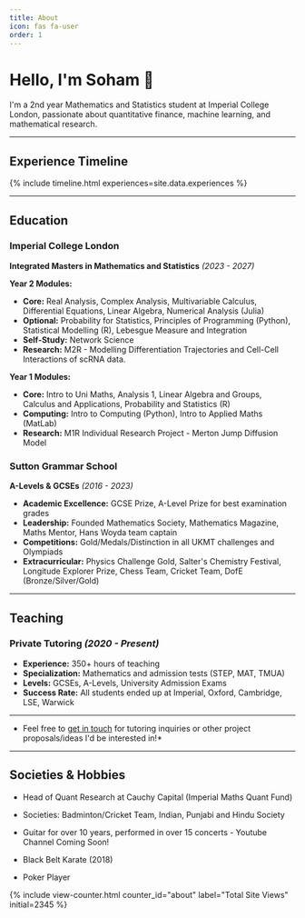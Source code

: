 ```yaml
---
title: About
icon: fas fa-user
order: 1
---
```


<style>
.timeline-content .timeline-description strong {
  color: #d97706 !important;
  font-weight: 700 !important;
}

/* Style links within strong tags */
.timeline-description strong a,
.timeline-content .timeline-description strong a {
  color: #d97706 !important;
  font-weight: 700 !important;
  text-decoration: none !important;
  transition: color 0.3s ease !important;
}

.timeline-description strong a:hover,
.timeline-content .timeline-description strong a:hover {
  color: #f59e0b !important;
  text-decoration: none !important;
}

/* Additional specificity to override theme styles */
#main .timeline-description strong,
.main .timeline-description strong,
.content .timeline-description strong {
  color: #d97706 !important;
  font-weight: 700 !important;
}

/* Style for year labels in education section */
.education-year {
  color: #d97706 !important;
  font-weight: 700 !important;
}

/* Sidebar avatar position adjustment */
#sidebar .profile-wrapper .avatar {
  margin-top: -20px;
}
</style>

# Hello, I'm Soham 👋

I'm a 2nd year Mathematics and Statistics student at Imperial College London, passionate about quantitative finance, machine learning, and mathematical research.

---

## Experience Timeline

{% include timeline.html experiences=site.data.experiences %}

---

## Education

### Imperial College London
**Integrated Masters in Mathematics and Statistics** *(2023 - 2027)*

**Year 2 Modules:**
- **Core:** Real Analysis, Complex Analysis, Multivariable Calculus, Differential Equations, Linear Algebra, Numerical Analysis (Julia)
- **Optional:** Probability for Statistics, Principles of Programming (Python), Statistical Modelling (R), Lebesgue Measure and Integration
- **Self-Study:** Network Science
- **Research:** M2R - Modelling Differentiation Trajectories and Cell-Cell Interactions of scRNA data.

**Year 1 Modules:**
- **Core:** Intro to Uni Maths, Analysis 1, Linear Algebra and Groups, Calculus and Applications, Probability and Statistics (R)
- **Computing:** Intro to Computing (Python), Intro to Applied Maths (MatLab)
- **Research:** M1R Individual Research Project - Merton Jump Diffusion Model

### Sutton Grammar School
**A-Levels & GCSEs** *(2016 - 2023)*

- **Academic Excellence:** GCSE Prize, A-Level Prize for best examination grades
- **Leadership:** Founded Mathematics Society, Mathematics Magazine, Maths Mentor, Hans Woyda team captain
- **Competitions:** Gold/Medals/Distinction in all UKMT challenges and Olympiads
- **Extracurricular:** Physics Challenge Gold, Salter's Chemistry Festival, Longitude Explorer Prize, Chess Team, Cricket Team, DofE (Bronze/Silver/Gold)

---

## Teaching

### Private Tutoring *(2020 - Present)*
- **Experience:** 350+ hours of teaching
- **Specialization:** Mathematics and admission tests (STEP, MAT, TMUA)
- **Levels:** GCSEs, A-Levels, University Admission Exams
- **Success Rate:** All students ended up at Imperial, Oxford, Cambridge, LSE, Warwick

---

* Feel free to [get in touch](/contact/) for tutoring inquiries or other project proposals/ideas I'd be interested in!*

---

## Societies & Hobbies

- Head of Quant Research at Cauchy Capital (Imperial Maths Quant Fund)
- Societies: Badminton/Cricket Team, Indian, Punjabi and Hindu Society

- Guitar for over 10 years, performed in over 15 concerts - Youtube Channel Coming Soon!
- Black Belt Karate (2018)
- Poker Player 

{% include view-counter.html counter_id="about" label="Total Site Views" initial=2345 %}
